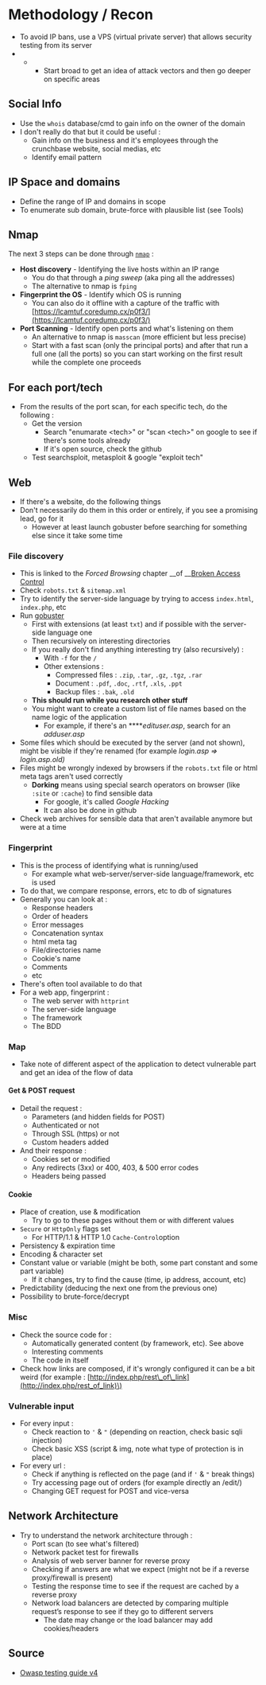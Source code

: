 # Methodology / Recon

* To avoid IP bans, use a VPS \(virtual private server\) that allows security testing from its server
* * * Start broad to get an idea of attack vectors and then go deeper on specific areas

## Social Info

* Use the `whois` database/cmd to gain info on the owner of the domain
* I don't really do that but it could be useful :
  * Gain info on the business and it's employees through the crunchbase website, social medias, etc
  * Identify email pattern

## IP Space and domains

* Define the range of IP and domains in scope
* To enumerate sub domain, brute-force with plausible list \(see Tools\)

## Nmap

The next 3 steps can be done through [`nmap`](https://zcugni.gitbook.io/notes/tools/linux-bash-command/net-tools-commands/nmap) :

* **Host discovery** - Identifying the live hosts within an IP range
  * You do that through a _ping sweep_ \(aka ping all the addresses\)
  * The alternative to nmap is `fping`
* **Fingerprint the OS** - Identify which OS is running
  * You can also do it offline with a capture of the traffic with [https://lcamtuf.coredump.cx/p0f3/](https://lcamtuf.coredump.cx/p0f3/)
* **Port Scanning** - Identify open ports and what's listening on them
  * An alternative to nmap is `masscan` \(more efficient but less precise\)
  * Start with a fast scan \(only the principal ports\) and after that run a full one \(all the ports\) so you can start working on the first result while the complete one proceeds

## For each port/tech

* From the results of the port scan, for each specific tech, do the following : 
  * Get the version
    * Search "enumarate &lt;tech&gt;" or "scan &lt;tech&gt;" on google to see if there's some tools already
    * If it's open source, check the github 
  * Test searchsploit, metasploit & google "exploit tech"

## Web

* If there's a website, do the following things
* Don't necessarily do them in this order or entirely, if you see a promising lead, go for it
  * However at least launch gobuster before searching for something else since it take some time

### File discovery

* This is linked to the _Forced Browsing_ chapter __of __[Broken Access Control](https://zcugni.gitbook.io/notes/pen-test/broken-access-control-and-file-inclusion)
* Check `robots.txt` & `sitemap.xml`
* Try to identify the server-side language by trying to access `index.html`, `index.php`, etc
* Run [gobuster](https://zcugni.gitbook.io/notes/tools/hack-tools#forced-browsing) 
  * First with extensions \(at least `txt`\) and if possible with the server-side language one
  * Then recursively on interesting directories
  * If you really don't find anything interesting try \(also recursively\) :
    * With `-f` for the `/` 
    * Other extensions :
      * Compressed files : `.zip`, `.tar`, `.gz`, `.tgz`, `.rar` 
      * Document : `.pdf`, `.doc`, `.rtf`, `.xls`, `.ppt` 
      * Backup files : `.bak`, `.old`
  * **This should run while you research other stuff**
  * You might want to create a custom list of file names based on the name logic of the application
    * For example, if there's an ****_edituser.asp_, search for an _adduser.asp_
* Some files which should be executed by the server \(and not shown\), might be visible if they're renamed \(for example _login.asp =&gt; login.asp.old\)_
* Files might be wrongly indexed by browsers if the `robots.txt` file or html meta tags aren't used correctly
  * **Dorking** means using special search operators on browser \(like `:site` or `:cache`\) to find sensible data
    * For google, it's called _Google Hacking_
    * It can also be done in github
* Check web archives for sensible data that aren't available anymore but were at a time

### Fingerprint

* This is the process of identifying what is running/used
  * For example what web-server/server-side language/framework, etc is used 
* To do that, we compare response, errors, etc to db of signatures
* Generally you can look at :
  * Response headers
  * Order of headers
  * Error messages
  * Concatenation syntax
  * html meta tag
  * File/directories name
  * Cookie's name
  * Comments
  * etc
* There's often tool available to do that
* For a web app, fingerprint :
  * The web server with `httprint`
  * The server-side language
  * The framework
  * The BDD

### Map

* Take note of different aspect of the application to detect vulnerable part and get an idea of the flow of data

#### Get & POST request

* Detail the request : 
  * Parameters \(and hidden fields for POST\)
  * Authenticated or not
  * Through SSL \(https\) or not
  * Custom headers added
* And their response :
  * Cookies set or modified
  * Any redirects \(3xx\) or 400, 403, & 500 error codes
  * Headers being passed

#### Cookie

* Place of creation, use & modification
  * Try to go to these pages without them or with different values
* `Secure` or `HttpOnly` flags set
  * For HTTP/1.1 & HTTP 1.0 `Cache-Control`option
* Persistency & expiration time
* Encoding & character set
* Constant value or variable \(might be both, some part constant and some part variable\)
  * If it changes, try to find the cause \(time, ip address, account, etc\)
* Predictability \(deducing the next one from the previous one\)
* Possibility to brute-force/decrypt

### Misc

* Check the source code for :
  * Automatically generated content \(by framework, etc\). See above
  * Interesting comments
  * The code in itself
* Check how links are composed, if it's wrongly configured it can be a bit weird \(for example : [http://index.php/rest\_of\_link](http://index.php/rest_of_link)\)

### Vulnerable input

* For every input :
  * Check reaction to `'` & `"` \(depending on reaction, check basic sqli injection\)
  * Check basic XSS \(script & img, note what type of protection is in place\)
* For every url :
  * Check if anything is reflected on the page \(and if `'` & `"` break things\)
  * Try accessing page out of orders \(for example directly an /edit/\)
  * Changing GET request for POST and vice-versa

## Network Architecture

* Try to understand the network architecture through :
  * Port scan \(to see what's filtered\)
  * Network packet test for firewalls
  * Analysis of web server banner for reverse proxy
  * Checking if answers are what we expect \(might not be if a reverse proxy/firewall is present\)
  * Testing the response time to see if the request are cached by a reverse proxy
  * Network load balancers are detected by comparing multiple request’s response to see if they go to different servers
    * The date may change or the load balancer may add cookies/headers

## Source

* [Owasp testing guide v4](https://owasp.org/www-project-web-security-testing-guide/assets/archive/OWASP_Testing_Guide_v4.pdf)

